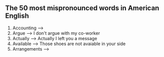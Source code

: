 ## The 50 most mispronounced words in American English

1. Accounting --> 
2. Argue --> I don't argue with my co-worker
3. Actually --> Actually I left you a message
4. Available --> Those shoes are not avaiable in your side
5. Arrangements --> 


